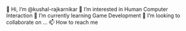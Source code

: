 👋 Hi, I’m @kushal-rajkarnikar
👀 I’m interested in Human Computer Interaction
🌱 I’m currently learning Game Development
💞️ I’m looking to collaborate on ...
📫 How to reach me 

<!---
kushal-rajkarnikar/kushal-rajkarnikar is a ✨ special ✨ repository because its `README.md` (this file) appears on your GitHub profile.
You can click the Preview link to take a look at your changes.
--->
